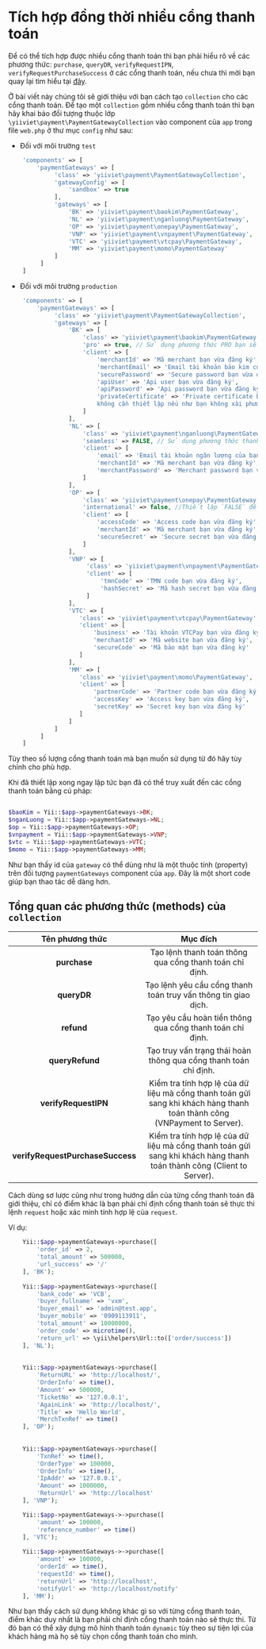 # Tích hợp đồng thời nhiều cổng thanh toán

Để có thể tích hợp được nhiều cổng thanh toán thì bạn phải hiểu rõ về các phương thức: `purchase`, `queryDR`, `verifyRequestIPN`, `verifyRequestPurchaseSuccess`
ở các cổng thanh toán, nếu chưa thì mời bạn quay lại tìm hiểu tại [đây](README.md).

Ở bài viết này chúng tôi sẽ giới thiệu với bạn cách tạo `collection` cho các cổng thanh toán.
Để tạo một `collection` gồm nhiều cổng thanh toán thì bạn hãy khai báo đối tượng thuộc lớp
`\yiiviet\payment\PaymentGatewayCollection` vào component của `app` trong file `web.php` ở
thư mục `config` như sau:

* Đối với môi trường `test`

```php
    'components' => [
        'paymentGateways' => [
             'class' => 'yiiviet\payment\PaymentGatewayCollection',
             'gatewayConfig' => [
                 'sandbox' => true
             ],
             'gateways' => [
                 'BK' => 'yiiviet\payment\baokim\PaymentGateway',
                 'NL' => 'yiiviet\payment\nganluong\PaymentGateway',
                 'OP' => 'yiiviet\payment\onepay\PaymentGateway',
                 'VNP' => 'yiiviet\payment\vnpayment\PaymentGateway',
                 'VTC' => 'yiiviet\payment\vtcpay\PaymentGateway',
                 'MM' => 'yiiviet\payment\momo\PaymentGateway'
             ]
         ]
    ]    
```

* Đối với môi trường `production`

```php
    'components' => [
        'paymentGateways' => [
             'class' => 'yiiviet\payment\PaymentGatewayCollection',
             'gateways' => [
                 'BK' => [
                     'class' => 'yiiviet\payment\baokim\PaymentGateway',
                     'pro' => true, // Sử dụng phương thức PRO bạn sẽ `redirect` khách trực tiếp đến bank không thông qua Bảo Kim. Ngược lại `FALSE` thì thanh toán thông qua Bảo Kim.        
                     'client' => [
                         'merchantId' => 'Mã merchant bạn vừa đăng ký',
                         'merchantEmail' => 'Email tài khoản bảo kim của bạn',
                         'securePassword' => 'Secure password bạn vừa đăng ký',
                         'apiUser' => 'Api user bạn vừa đăng ký',
                         'apiPassword' => 'Api password bạn vừa đăng ký',
                         'privateCertificate' => 'Private certificate bạn vừa đăng ký, 
                         không cần thiết lập nếu như bạn không xài phương thức PRO',
                     ]
                 ],
                 'NL' => [
                     'class' => 'yiiviet\payment\nganluong\PaymentGateway',
                     'seamless' => FALSE, // Sử dụng phương thức thanh toán redirect về Ngân Lượng (FALSE) hoặc khách thanh toán trực tiếp trên trang của bạn không cần `redirect` (TRUE).
                     'client' => [
                         'email' => 'Email tài khoản ngân lượng của bạn',
                         'merchantId' => 'Mã merchant bạn vừa đăng ký',
                         'merchantPassword' => 'Merchant password bạn vừa đăng ký'
                     ]
                 ],
                 'OP' => [
                     'class' => 'yiiviet\payment\onepay\PaymentGateway',
                     'international' => false, //Thiết lập `FALSE` để sử dụng cổng nội địa và ngược lại là cổng quốc tế. Mặc định là `FALSE`.        
                     'client' => [
                         'accessCode' => 'Access code bạn vừa đăng ký',
                         'merchantId' => 'Mã merchant bạn vừa đăng ký',
                         'secureSecret' => 'Secure secret bạn vừa đăng ký'
                     ]
                 ],
                 'VNP' => [
                      'class' => 'yiiviet\payment\vnpayment\PaymentGateway',
                      'client' => [
                          'tmnCode' => 'TMN code bạn vừa đăng ký',
                          'hashSecret' => 'Mã hash secret bạn vừa đăng ký'
                      ]
                 ],
                 'VTC' => [
                    'class' => 'yiiviet\payment\vtcpay\PaymentGateway',
                    'client' => [
                        'business' => 'Tài khoản VTCPay bạn vừa đăng ký',
                        'merchantId' => 'Mã website bạn vừa đăng ký',
                        'secureCode' => 'Mã bảo mật bạn vừa đăng ký'
                    ]
                 ],
                 'MM' => [
                    'class' => 'yiiviet\payment\momo\PaymentGateway',
                    'client' => [
                        'partnerCode' => 'Partner code bạn vừa đăng ký',
                        'accessKey' => 'Access key bạn vừa đăng ký',
                        'secretKey' => 'Secret key bạn vừa đăng ký'
                    ]
                 ]                 
             ]
         ]
    ]     
```

Tùy theo số lượng cổng thanh toán mà bạn muốn sử dụng từ đó hãy tùy chỉnh cho phù hợp.

Khi đã thiết lập xong ngay lập tức bạn đã có thể truy xuất đến các cổng thanh toán
bằng cú pháp:
 
 ```php
 
 $baoKim = Yii::$app->paymentGateways->BK;
 $nganLuong = Yii::$app->paymentGateways->NL;
 $op = Yii::$app->paymentGateways->OP;
 $vnpayment = Yii::$app->paymentGateways->VNP;
 $vtc = Yii::$app->paymentGateways->VTC;
 $momo = Yii::$app->paymentGateways->MM;
 
 ```
 
 Như bạn thấy id của `gateway` có thể dùng như là một thuộc tính (property) trên đối
 tượng `paymentGateways` component của `app`. Đây là một short code giúp bạn thao
 tác dễ dàng hơn.

## Tổng quan các phương thức (methods) của `collection`

| Tên phương thức | Mục đích |
| :-----------:  | :----: |
| **purchase** | Tạo lệnh thanh toán thông qua cổng thanh toán chỉ định.|
| **queryDR** | Tạo lệnh yêu cầu cổng thanh toán truy vấn thông tin giao dịch. |
| **refund** | Tạo yêu cầu hoàn tiền thông qua cổng thanh toán chỉ định.|
| **queryRefund** | Tạo truy vấn trạng thái hoàn thông qua cổng thanh toán chỉ định. |
| **verifyRequestIPN** | Kiểm tra tính hợp lệ của dữ liệu mà cổng thanh toán gửi sang khi khách hàng thanh toán thành công (VNPayment to Server). |
| **verifyRequestPurchaseSuccess** | Kiểm tra tính hợp lệ của dữ liệu mà cổng thanh toán gửi sang khi khách hàng thanh toán thành công (Client to Server). |

Cách dùng sơ lược cũng như trong hướng dẫn của từng cổng thanh toán đã giới thiệu, chỉ có
điểm khác là bạn phải chỉ định cổng thanh toán sẽ thực thi lệnh `request` hoặc xác minh tính hợp lệ
của `request`.

Ví dụ:

```php
    Yii::$app->paymentGateways->purchase([
        'order_id' => 2, 
        'total_amount' => 500000, 
        'url_success' => '/'
    ], 'BK');
    
    Yii::$app->paymentGateways->purchase([
        'bank_code' => 'VCB',
        'buyer_fullname' => 'vxm',
        'buyer_email' => 'admin@test.app',
        'buyer_mobile' => '0909113911',
        'total_amount' => 10000000,
        'order_code' => microtime(),
        'return_url' => \yii\helpers\Url::to(['order/success'])
    ], 'NL');
    
    
    Yii::$app->paymentGateways->purchase([
        'ReturnURL' => 'http://localhost/',
        'OrderInfo' => time(),
        'Amount' => 500000,
        'TicketNo' => '127.0.0.1',
        'AgainLink' => 'http://localhost/',
        'Title' => 'Hello World',
        'MerchTxnRef' => time()
    ], 'OP');
    
    
    Yii::$app->paymentGateways->purchase([
        'TxnRef' => time(),
        'OrderType' => 100000,
        'OrderInfo' => time(),
        'IpAddr' => '127.0.0.1',
        'Amount' => 1000000,
        'ReturnUrl' => 'http://localhost'
    ], 'VNP');

    Yii::$app->paymentGateways->->purchase([
        'amount' => 100000,
        'reference_number' => time()
    ], 'VTC');
    
    Yii::$app->paymentGateways->->purchase([
        'amount' => 100000,
        'orderId' => time(),
        'requestId' => time(),
        'returnUrl' => 'http://localhost',
        'notifyUrl' => 'http://localhost/notify'
    ], 'MM');    
```

Như bạn thấy cách sử dụng không khác gì so với từng cổng thanh toán, điểm khác duy nhất
là bạn phải chỉ định cổng thanh toán nào sẽ thực thi. Từ đó bạn có thể xây dựng 
mô hình thanh toán `dynamic` tùy theo sự tiện lợi của khách hàng mà họ sẽ tùy chọn
cổng thanh toán cho mình.
